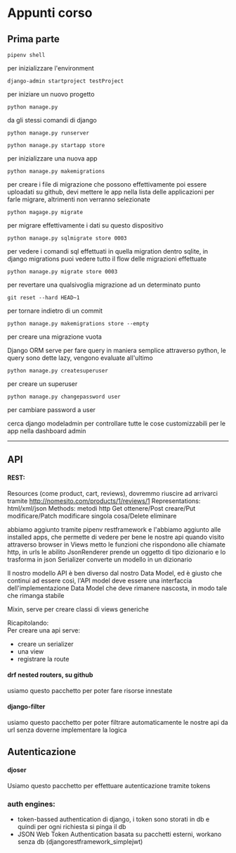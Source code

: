 # Appunti corso  

## Prima parte

    pipenv shell
per inizializzare l'environment

    django-admin startproject testProject
per iniziare un nuovo progetto

    python manage.py
da gli stessi comandi di django

    python manage.py runserver

    python manage.py startapp store
per inizializzare una nuova app

    python manage.py makemigrations
per creare i file di migrazione che possono effettivamente poi essere uploadati su github, devi mettere le app nella lista delle applicazioni per farle migrare, altrimenti non verranno selezionate

    python magage.py migrate
per migrare effettivamente i dati su questo dispositivo

    python manage.py sqlmigrate store 0003
per vedere i comandi sql effettuati in quella migration
dentro sqlite, in django migrations puoi vedere tutto il flow delle migrazioni effettuate

    python manage.py migrate store 0003
per revertare una qualsivoglia migrazione ad un determinato punto

    git reset --hard HEAD~1
per tornare indietro di un commit

    python manage.py makemigrations store --empty
per creare una migrazione vuota

Django ORM serve per fare query in maniera semplice attraverso python, le query sono dette lazy, vengono evaluate all'ultimo

    python manage.py createsuperuser
per creare un superuser

    python manage.py changepassword user
per cambiare password a user

cerca django modeladmin per controllare tutte le cose customizzabili per le app nella dashboard admin

-----------------
## API

#### REST:
Resources (come product, cart, reviews), dovremmo riuscire ad arrivarci tramite http://nomesito.com/products/1/reviews/1
Representations: html/xml/json
Methods: metodi http Get ottenere/Post creare/Put modificare/Patch modificare singola cosa/Delete eliminare

abbiamo aggiunto tramite pipenv restframework e l'abbiamo aggiunto alle installed apps, che permette di vedere per bene le nostre api quando visito attraverso browser
in Views metto le funzioni che rispondono alle chiamate http, in urls le abilito
JsonRenderer prende un oggetto di tipo dizionario e lo trasforma in json
Serializer converte un modello in un dizionario  

Il nostro modello API è ben diverso dal nostro Data Model, ed è giusto che continui ad essere così, l'API model deve essere una interfaccia dell'implementazione Data Model che deve rimanere nascosta, in modo tale che rimanga stabile  

Mixin, serve per creare classi di views generiche  

Ricapitolando:  
Per creare una api serve:  
- creare un serializer
- una view
- registrare la route

#### drf nested routers, su github
usiamo questo pacchetto per poter fare risorse innestate
#### django-filter  
usiamo questo pacchetto per poter filtrare automaticamente le nostre api da url senza doverne implementare la logica

## Autenticazione
#### djoser
Usiamo questo pacchetto per effettuare autenticazione tramite tokens

### auth engines:
- token-bassed authentication di django, i token sono storati in db e quindi per ogni richiesta si pinga il db
- JSON Web Token Authentication basata su pacchetti esterni, workano senza db (djangorestframework_simplejwt)
